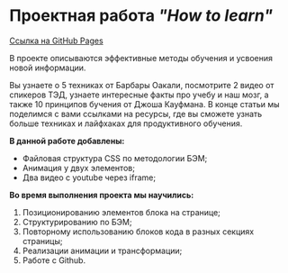 # Проектная работа _"How to learn"_

[Ссылка на GitHub Pages](https://vishnevetskayasasha.github.io/how-to-learn/)

В проекте описываются эффективные методы обучения и усвоения новой информации. 

Вы узнаете о 5 техниках от Барбары Оакали, посмотрите 2 видео от спикеров ТЭД, узнаете интересные факты про учебу и наш мозг, а также 10 принципов бучения от Джоша Кауфмана. В конце статьи мы поделимся с вами ссылками на ресурсы, где вы сможете узнать больше техниках и лайфхаках для продуктивного обучения.

__В данной работе добавлены:__ 
- Файловая структура CSS по методологии БЭМ;
- Анимация у двух элементов;
- Два видео c youtube через iframe;


__Во время выполнения проекта мы научились:__
1. Позиционированию элементов блока на странице;
2. Структурированию по БЭМ;
3. Повторному использованию блоков кода в разных секциях страницы;
4. Реализации анимации и трансформации;
5. Работе с Github.





